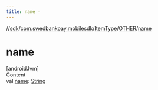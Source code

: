```yaml
---
title: name -
---
```

//[sdk](../../../../index)/[com.swedbankpay.mobilesdk](../../index)/[ItemType](../index)/[OTHER](index)/[name](name)



# name  
[androidJvm]  
Content  
val [name](name): [String](https://kotlinlang.org/api/latest/jvm/stdlib/kotlin/-string/index.html)  



